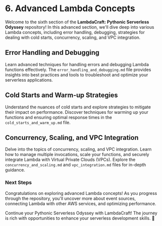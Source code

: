 # 6. Advanced Lambda Concepts

Welcome to the sixth section of the **LambdaCraft: Pythonic Serverless Odyssey** repository! In this advanced section, we'll dive deep into various Lambda concepts, including error handling, debugging, strategies for dealing with cold starts, concurrency, scaling, and VPC integration.

## Error Handling and Debugging

Learn advanced techniques for handling errors and debugging Lambda functions effectively. The `error_handling_and_debugging.md` file provides insights into best practices and tools to troubleshoot and optimize your serverless applications.

## Cold Starts and Warm-up Strategies

Understand the nuances of cold starts and explore strategies to mitigate their impact on performance. Discover techniques for warming up your functions and ensuring optimal response times in the `cold_starts_and_warm_up.md` file.

## Concurrency, Scaling, and VPC Integration

Delve into the topics of concurrency, scaling, and VPC integration. Learn how to manage multiple invocations, scale your functions, and securely integrate Lambda with Virtual Private Clouds (VPCs). Explore the `concurrency_and_scaling.md` and `vpc_integration.md` files for in-depth guidance.

### Next Steps

Congratulations on exploring advanced Lambda concepts! As you progress through the repository, you'll uncover more about event sources, connecting Lambda with other AWS services, and optimizing performance.

Continue your Pythonic Serverless Odyssey with LambdaCraft! The journey is rich with opportunities to enhance your serverless development skills. 🚀